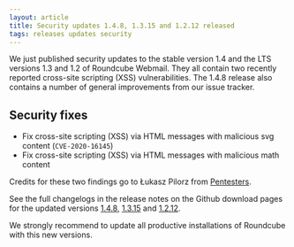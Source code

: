 ```yaml
---
layout: article
title: Security updates 1.4.8, 1.3.15 and 1.2.12 released
tags: releases updates security
---
```


We just published security updates to the stable version 1.4 and the LTS versions 1.3
and 1.2 of Roundcube Webmail. They all contain two recently reported cross-site scripting (XSS)
vulnerabilities. The 1.4.8 release also contains a number of general improvements from our issue tracker.

## Security fixes

- Fix cross-site scripting (XSS) via HTML messages with malicious svg content (`CVE-2020-16145`)
- Fix cross-site scripting (XSS) via HTML messages with malicious math content

Credits for these two findings go to Łukasz Pilorz from [Pentesters](https://www.pentesters.pl).

See the full changelogs in the release notes on the Github download pages for the updated versions
[1.4.8](https://github.com/roundcube/roundcubemail/releases/tag/1.4.8), [1.3.15](https://github.com/roundcube/roundcubemail/releases/tag/1.3.15) and [1.2.12](https://github.com/roundcube/roundcubemail/releases/tag/1.2.12).

We strongly recommend to update all productive installations of Roundcube
with this new versions.

